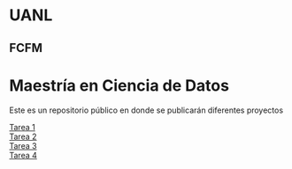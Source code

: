 # UANL
## FCFM

# Maestría en Ciencia de Datos

Este es un repositorio público en donde se publicarán diferentes proyectos

[Tarea 1](/Tareas/Tarea_1.md)<br>
[Tarea 2](/Tareas/Tarea_2.md)<br>
[Tarea 3](/Tareas/Tarea_3.md)<br>
[Tarea 4](/Tareas/Tarea_4.md)<br>
